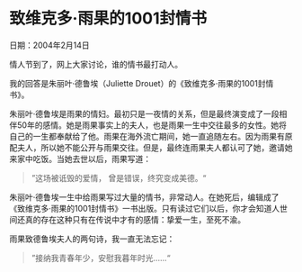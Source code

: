 # 致维克多·雨果的1001封情书

日期：2004年2月14日

情人节到了，网上大家讨论，谁的情书最打动人。

我的回答是朱丽叶·德鲁埃（Juliette Drouet）的《致维克多·雨果的1001封情书》。

朱丽叶·德鲁埃是雨果的情妇。最初只是一夜情的关系，但是最终演变成了一段相伴50年的感情。她是雨果事实上的夫人，也是雨果一生中交往最多的女性。她将自己的一生都奉献给了他。雨果在海外流亡期间，她一直追随左右。因为雨果有原配夫人，所以她不能公开与雨果交往。但是，最终连雨果夫人都认可了她，邀请她来家中吃饭。当她去世以后，雨果写道：

> ”这场被诋毁的爱情， 曾是错误，终究变成美德。“

朱丽叶·德鲁埃一生中给雨果写过大量的情书，非常动人。在她死后，编辑成了《致维克多·雨果的1001封情书》一书出版。只有读过它们以后，你才会知道人世间还真的存在这种只有在传说中才有的感情：挚爱一生，至死不渝。

雨果致德鲁埃夫人的两句诗，我一直无法忘记：

> ”接纳我青春年少，安慰我暮年时光……“

